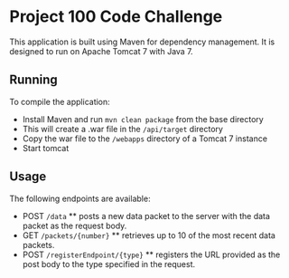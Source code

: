 Project 100 Code Challenge
===========

This application is built using Maven for dependency management. It is designed to run on Apache Tomcat 7 with Java 7.

Running
-------

To compile the application:
* Install Maven and run `mvn clean package` from the base directory
* This will create a .war file in the `/api/target` directory
* Copy the war file to the `/webapps` directory of a Tomcat 7 instance
* Start tomcat

Usage
-----

The following endpoints are available:
* POST `/data`
** posts a new data packet to the server with the data packet as the request body.
* GET `/packets/{number}`
** retrieves up to 10 of the most recent data packets.
* POST `/registerEndpoint/{type}`
** registers the URL provided as the post body to the type specified in the request.